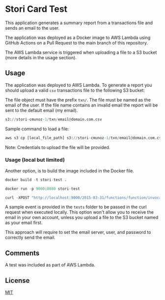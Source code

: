 # Stori Card Test

This application generates a summary report from a transactions file and sends an email to the user.

The application was deployed as a Docker image to AWS Lambda using GitHub Actions on a Pull Request to the main branch of this repository.

The AWS Lambda service is triggered when uploading a file to a S3 bucket (more details in the usage section).

## Usage

The application was deployed to AWS Lambda. To generate a report you should upload a valid `csv` transactions file to the following S3 bucket:

The file object must have the prefix `txn/`. The file must be named as the email of the user. If the file name contains an invalid email the report will be sent to the default email (my email).   


```python
s3://stori-cmunoz-1/txn/email@domain.com.csv
```

Sample command to load a file:

```python
aws s3 cp [local_file_path] s3://stori-cmunoz-1/txn/email@domain.com.csv
```

Note: Credentials to upload the file will be provided.

### Usage (local but limited)

Another option, is to build the image included in the Docker file. 

```python
docker build -t stori-test .

docker run -p 9000:8080 stori-test

curl -XPOST "http://localhost:9000/2015-03-31/functions/function/invocations" -d '{}'
```

A sample event is provided in the `tests` folder to be passed in the curl request when executed locally. This option won't allow you to receive the email in your own account, unless you upload a file to the S3 bucket named as your email first.

This approach will require to set the email server, user, and password to correctly send the email.

## Comments

A test was included as part of AWS Lambda.

## License
[MIT](https://choosealicense.com/licenses/mit/)

